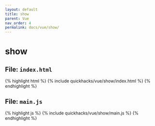 ```yaml
---
layout: default
title: show
parent: Vue
nav_order: 4
permalink: docs/vue/show/
---
```


# show

## File: `index.html`

{% highlight html %}
{% include quickhacks/vue/show/index.html %}
{% endhighlight %}

## File: `main.js`

{% highlight js %}
{% include quickhacks/vue/show/main.js %}
{% endhighlight %}
